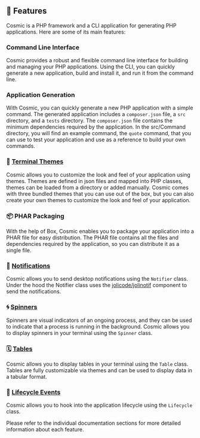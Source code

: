 ## 🚀 Features

Cosmic is a PHP framework and a CLI application for generating PHP applications. Here are some of its main features:

### Command Line Interface
Cosmic provides a robust and flexible command line interface for building and managing your PHP applications. Using the CLI, you can quickly generate a new application, build and install it, and run it from the command line.

### Application Generation
With Cosmic, you can quickly generate a new PHP application with a simple command. The generated application includes a `composer.json` file, a `src` directory, and a `tests` directory. The `composer.json` file contains the minimum dependencies required by the application. In the src/Command directory, you will find an example command, the `quote` command, that you can use to test your application and use as a reference to build your own commands.

### 🎨 [Terminal Themes](./lib/themes.md)
Cosmic allows you to customize the look and feel of your application using themes. Themes are defined in json files and mapped into PHP classes, themes can be loaded from a directory or added manually. Cosmic comes with three bundled themes that you can use out of the box, but you can also create your own themes to customize the look and feel of your application.

### 📦 PHAR Packaging
With the help of Box, Cosmic enables you to package your application into a PHAR file for easy distribution. The PHAR file contains all the files and dependencies required by the application, so you can distribute it as a single file.

### 💬 [Notifications](./lib/notifications.md)
Cosmic allows you to send desktop notifications using the `Notifier` class. Under the hood the Notifier class uses the [jolicode/jolinotif]() component to send the notifications.

### 🌀 [Spinners](./lib/spinner.md)
Spinners are visual indicators of an ongoing process, and they can be used to indicate that a process is running in the background. Cosmic allows you to display spinners in your terminal using the `Spinner` class. 

### 🗓️ [Tables](./lib/tables.md)
Cosmic allows you to display tables in your terminal using the `Table` class. Tables are fully customizable via themes and can be used to display data in a tabular format.

### 🔫 [Lifecycle Events](./lib/lifecycle.md)
Cosmic allows you to hook into the application lifecycle using the `Lifecycle` class.


Please refer to the individual documentation sections for more detailed information about each feature.
